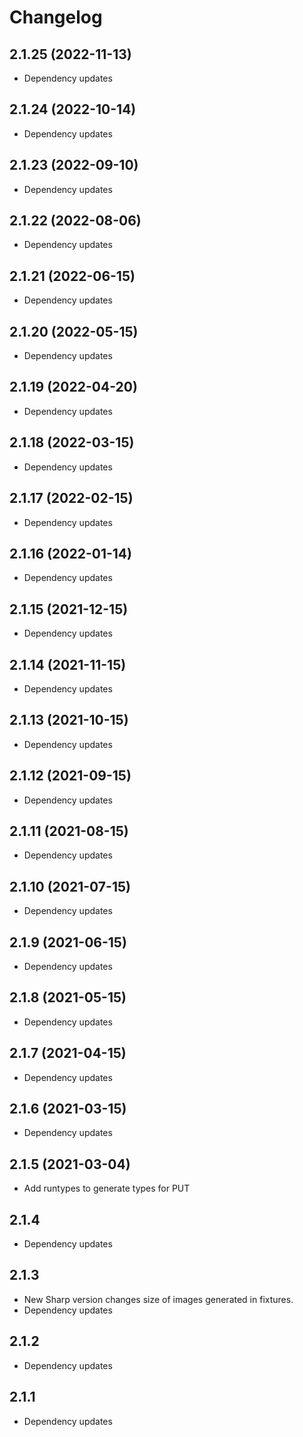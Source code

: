 # Changelog

## 2.1.25 (2022-11-13)

- Dependency updates

## 2.1.24 (2022-10-14)

- Dependency updates

## 2.1.23 (2022-09-10)

- Dependency updates

## 2.1.22 (2022-08-06)

- Dependency updates

## 2.1.21 (2022-06-15)

- Dependency updates

## 2.1.20 (2022-05-15)

- Dependency updates

## 2.1.19 (2022-04-20)

- Dependency updates

## 2.1.18 (2022-03-15)

- Dependency updates

## 2.1.17 (2022-02-15)

- Dependency updates

## 2.1.16 (2022-01-14)

- Dependency updates

## 2.1.15 (2021-12-15)

- Dependency updates

## 2.1.14 (2021-11-15)

- Dependency updates

## 2.1.13 (2021-10-15)

- Dependency updates

## 2.1.12 (2021-09-15)

- Dependency updates

## 2.1.11 (2021-08-15)

- Dependency updates

## 2.1.10 (2021-07-15)

- Dependency updates

## 2.1.9 (2021-06-15)

- Dependency updates

## 2.1.8 (2021-05-15)

- Dependency updates

## 2.1.7 (2021-04-15)

- Dependency updates

## 2.1.6 (2021-03-15)

- Dependency updates

## 2.1.5 (2021-03-04)

- Add runtypes to generate types for PUT

## 2.1.4

- Dependency updates

## 2.1.3

- New Sharp version changes size of images generated in fixtures.
- Dependency updates

## 2.1.2

- Dependency updates

## 2.1.1

- Dependency updates
